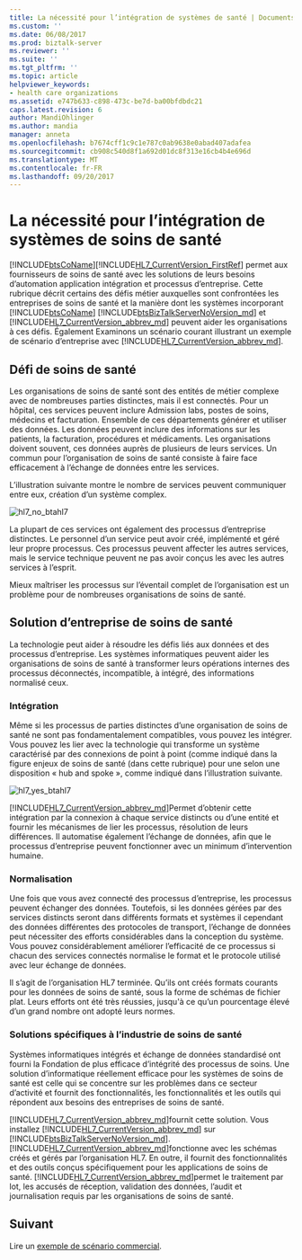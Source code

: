 ```yaml
---
title: La nécessité pour l’intégration de systèmes de santé | Documents Microsoft
ms.custom: ''
ms.date: 06/08/2017
ms.prod: biztalk-server
ms.reviewer: ''
ms.suite: ''
ms.tgt_pltfrm: ''
ms.topic: article
helpviewer_keywords:
- health care organizations
ms.assetid: e747b633-c898-473c-be7d-ba00bfdbdc21
caps.latest.revision: 6
author: MandiOhlinger
ms.author: mandia
manager: anneta
ms.openlocfilehash: b7674cff1c9c1e787c0ab9638e0abad407adafea
ms.sourcegitcommit: cb908c540d8f1a692d01dc8f313e16cb4b4e696d
ms.translationtype: MT
ms.contentlocale: fr-FR
ms.lasthandoff: 09/20/2017
---
```

# <a name="the-need-for-health-care-systems-integration"></a>La nécessité pour l’intégration de systèmes de soins de santé
[!INCLUDE[btsCoName](../../includes/btsconame-md.md)][!INCLUDE[HL7_CurrentVersion_FirstRef](../../includes/hl7-currentversion-firstref-md.md)] permet aux fournisseurs de soins de santé avec les solutions de leurs besoins d’automation application intégration et processus d’entreprise. Cette rubrique décrit certains des défis métier auxquelles sont confrontées les entreprises de soins de santé et la manière dont les systèmes incorporant [!INCLUDE[btsCoName](../../includes/btsconame-md.md)] [!INCLUDE[btsBizTalkServerNoVersion_md](../../includes/btsbiztalkservernoversion-md.md)] et [!INCLUDE[HL7_CurrentVersion_abbrev_md](../../includes/hl7-currentversion-abbrev-md.md)] peuvent aider les organisations à ces défis. Également Examinons un scénario courant illustrant un exemple de scénario d’entreprise avec [!INCLUDE[HL7_CurrentVersion_abbrev_md](../../includes/hl7-currentversion-abbrev-md.md)].  
  
## <a name="health-care-business-challenge"></a>Défi de soins de santé

Les organisations de soins de santé sont des entités de métier complexe avec de nombreuses parties distinctes, mais il est connectés. Pour un hôpital, ces services peuvent inclure Admission labs, postes de soins, médecins et facturation. Ensemble de ces départements générer et utiliser des données. Les données peuvent inclure des informations sur les patients, la facturation, procédures et médicaments. Les organisations doivent souvent, ces données auprès de plusieurs de leurs services. Un commun pour l’organisation de soins de santé consiste à faire face efficacement à l’échange de données entre les services.  
  
 L’illustration suivante montre le nombre de services peuvent communiquer entre eux, création d’un système complex.  
  
 ![](../../adapters-and-accelerators/accelerator-hl7/media/hl7-no-btahl7.gif "hl7_no_btahl7")  
  
 La plupart de ces services ont également des processus d’entreprise distinctes. Le personnel d’un service peut avoir créé, implémenté et géré leur propre processus. Ces processus peuvent affecter les autres services, mais le service technique peuvent ne pas avoir conçus les avec les autres services à l’esprit.  
  
 Mieux maîtriser les processus sur l’éventail complet de l’organisation est un problème pour de nombreuses organisations de soins de santé.  
  
## <a name="health-care-business-solution"></a>Solution d’entreprise de soins de santé

La technologie peut aider à résoudre les défis liés aux données et des processus d’entreprise. Les systèmes informatiques peuvent aider les organisations de soins de santé à transformer leurs opérations internes des processus déconnectés, incompatible, à intégré, des informations normalisé ceux.  
  
### <a name="integration"></a>Intégration  
 Même si les processus de parties distinctes d’une organisation de soins de santé ne sont pas fondamentalement compatibles, vous pouvez les intégrer. Vous pouvez les lier avec la technologie qui transforme un système caractérisé par des connexions de point à point (comme indiqué dans la figure enjeux de soins de santé (dans cette rubrique) pour une selon une disposition « hub and spoke », comme indiqué dans l’illustration suivante.  
  
 ![](../../adapters-and-accelerators/accelerator-hl7/media/hl7-yes-btahl7.gif "hl7_yes_btahl7")  
  
[!INCLUDE[HL7_CurrentVersion_abbrev_md](../../includes/hl7-currentversion-abbrev-md.md)]Permet d’obtenir cette intégration par la connexion à chaque service distincts ou d’une entité et fournir les mécanismes de lier les processus, résolution de leurs différences. Il automatise également l’échange de données, afin que le processus d’entreprise peuvent fonctionner avec un minimum d’intervention humaine.  
  
### <a name="standardization"></a>Normalisation  
 Une fois que vous avez connecté des processus d’entreprise, les processus peuvent échanger des données. Toutefois, si les données gérées par des services distincts seront dans différents formats et systèmes il cependant des données différentes des protocoles de transport, l’échange de données peut nécessiter des efforts considérables dans la conception du système. Vous pouvez considérablement améliorer l’efficacité de ce processus si chacun des services connectés normalise le format et le protocole utilisé avec leur échange de données.  
  
 Il s’agit de l’organisation HL7 terminée. Qu’ils ont créés formats courants pour les données de soins de santé, sous la forme de schémas de fichier plat. Leurs efforts ont été très réussies, jusqu'à ce qu’un pourcentage élevé d’un grand nombre ont adopté leurs normes.  
  
### <a name="solutions-specific-to-the-health-care-industry"></a>Solutions spécifiques à l’industrie de soins de santé  
 Systèmes informatiques intégrés et échange de données standardisé ont fourni la Fondation de plus efficace d’intégrité des processus de soins. Une solution d’informatique réellement efficace pour les systèmes de soins de santé est celle qui se concentre sur les problèmes dans ce secteur d’activité et fournit des fonctionnalités, les fonctionnalités et les outils qui répondent aux besoins des entreprises de soins de santé.  
  
[!INCLUDE[HL7_CurrentVersion_abbrev_md](../../includes/hl7-currentversion-abbrev-md.md)]fournit cette solution. Vous installez [!INCLUDE[HL7_CurrentVersion_abbrev_md](../../includes/hl7-currentversion-abbrev-md.md)] sur [!INCLUDE[btsBizTalkServerNoVersion_md](../../includes/btsbiztalkservernoversion-md.md)]. [!INCLUDE[HL7_CurrentVersion_abbrev_md](../../includes/hl7-currentversion-abbrev-md.md)]fonctionne avec les schémas créés et gérés par l’organisation HL7. En outre, il fournit des fonctionnalités et des outils conçus spécifiquement pour les applications de soins de santé. [!INCLUDE[HL7_CurrentVersion_abbrev_md](../../includes/hl7-currentversion-abbrev-md.md)]permet le traitement par lot, les accusés de réception, validation des données, l’audit et journalisation requis par les organisations de soins de santé.  
  
## <a name="next"></a>Suivant
Lire un [exemple de scénario commercial](../../adapters-and-accelerators/accelerator-hl7/sample-business-scenario.md).
